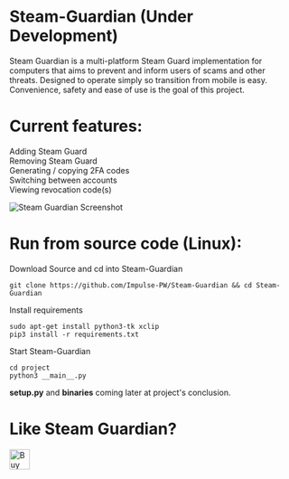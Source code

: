 # Steam-Guardian (Under Development)

Steam Guardian is a multi-platform Steam Guard implementation for computers that aims to prevent and inform users of scams and other threats. Designed to operate simply so transition from mobile is easy. Convenience, safety and ease of use is the goal of this project.

<b>Current features:</b>
===================

Adding Steam Guard<br>
Removing Steam Guard<br>
Generating / copying 2FA codes<br>
Switching between accounts<br>
Viewing revocation code(s)<br>

![Steam Guardian Screenshot](https://image.ibb.co/bC8kfL/Selection-001.png)

<b>Run from source code (Linux):</b>
===============================================

Download Source and cd into Steam-Guardian
```
git clone https://github.com/Impulse-PW/Steam-Guardian && cd Steam-Guardian
```
Install requirements
```
sudo apt-get install python3-tk xclip
pip3 install -r requirements.txt
```
Start Steam-Guardian           
```
cd project
python3 __main__.py
```

<b>setup.py</b> and <b>binaries</b> coming later at project's conclusion.

<b>Like Steam Guardian?</b>
======================

<a href='https://ko-fi.com/M4M4LOV3' target='_blank'><img height='36' style='border:0px;height:36px;' src='https://az743702.vo.msecnd.net/cdn/kofi4.png?v=0' border='0' alt='Buy Me a Coffee at ko-fi.com' /></a>
